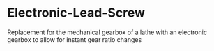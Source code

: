# Electronic-Lead-Screw
Replacement for the mechanical gearbox of a lathe with an electronic gearbox to allow for instant gear ratio changes
